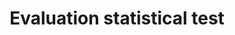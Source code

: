 ---
title: 'Evaluation statistical test'
field: 'is.evaluation.test'
slug: 'impact-evaluation-statistical-test'
required: False
module: 'Impact'
cluster: 'Impact'
policy: 'Free value. Repeat values.'
layout: 'home'
---